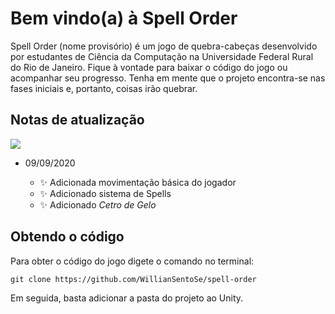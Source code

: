 # Bem vindo(a) à Spell Order
Spell Order (nome provisório) é um jogo de quebra-cabeças desenvolvido por estudantes de Ciência da Computação na Universidade Federal Rural do Rio de Janeiro. Fique à vontade para baixar o código do jogo ou acompanhar seu progresso. Tenha em mente que o projeto encontra-se nas fases iniciais e, portanto, coisas irão quebrar.

## Notas de atualização

![](https://i.ibb.co/JCXJFPW/Print-01.png)

- 09/09/2020
  
  * :sparkles: Adicionada movimentação básica do jogador
  * :sparkles: Adicionado sistema de Spells
  * :sparkles: Adicionado _Cetro de Gelo_

## Obtendo o código
Para obter o código do jogo digete o comando no terminal: 

``` 
git clone https://github.com/WillianSentoSe/spell-order
```

Em seguida, basta adicionar a pasta do projeto ao Unity.
